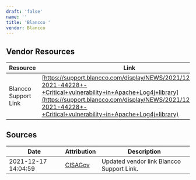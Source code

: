 ```yaml
---
draft: 'false'
name: ''
title: 'Blancco '
vendor: Blancco
---
```


## Vendor Resources
| Resource | Link |
| --- | --- |
| Blancco Support Link | [https://support.blancco.com/display/NEWS/2021/12/12/CVE-2021-44228+-+Critical+vulnerability+in+Apache+Log4j+library](https://support.blancco.com/display/NEWS/2021/12/12/CVE-2021-44228+-+Critical+vulnerability+in+Apache+Log4j+library) |



## Sources
| Date | Attribution | Description |
| --- | --- | --- |
| 2021-12-17 14:04:59 | [CISAGov](https://raw.githubusercontent.com/cisagov/log4j-affected-db/develop/README.md) | Updated vendor link Blancco Support Link.  |
